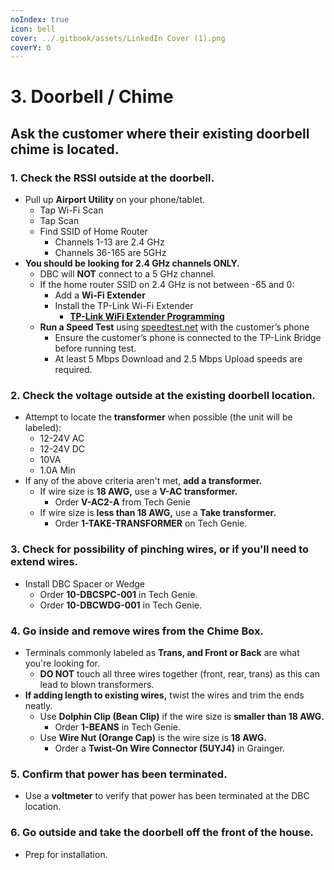 ```yaml
---
noIndex: true
icon: bell
cover: ../.gitbook/assets/LinkedIn Cover (1).png
coverY: 0
---
```


# 3. Doorbell / Chime

## Ask the customer where their existing doorbell chime is located.

### 1. Check the RSSI outside at the doorbell.

* Pull up **Airport Utility** on your phone/tablet.
  * Tap Wi-Fi Scan
  * Tap Scan
  * Find SSID of Home Router
    * Channels 1-13 are 2.4 GHz
    * Channels 36-165 are 5GHz
* **You should be looking for 2.4 GHz channels ONLY.**
  * DBC will **NOT** connect to a 5 GHz channel.
  * If the home router SSID on 2.4 GHz is not between -65 and 0:
    * Add a **Wi-Fi Extender**
    * Install the TP-Link Wi-Fi Extender
      * [**TP-Link WiFi Extender Programming**](https://prosource.vivint.com/wp-content/uploads/2024/12/TP-Link-Wi-Fi-Extender.pdf)
  * **Run a Speed Test** using [speedtest.net](https://www.speedtest.net) with the customer’s phone
    * Ensure the customer’s phone is connected to the TP-Link Bridge before running test.
    * At least 5 Mbps Download and 2.5 Mbps Upload speeds are required.

### 2. Check the voltage outside at the existing doorbell location.

* Attempt to locate the **transformer** when possible (the unit will be labeled):
  * 12-24V AC
  * 12-24V DC
  * 10VA
  * 1.0A Min
* If any of the above criteria aren't met, **add a transformer.**
  * If wire size is **18 AWG,** use a **V-AC transformer.**
    * Order **V-AC2-A** from Tech Genie
  * If wire size is **less than 18 AWG,** use a **Take transformer.**
    * Order **1-TAKE-TRANSFORMER** on Tech Genie.

### 3. Check for possibility of pinching wires, or if you'll need to extend wires.

* Install DBC Spacer or Wedge
  * Order **10-DBCSPC-001** in Tech Genie.
  * Order **10-DBCWDG-001** in Tech Genie.

### 4. Go inside and remove wires from the Chime Box.

* Terminals commonly labeled as **Trans, and Front or Back** are what you're looking for.
  * **DO NOT** touch all three wires together (front, rear, trans) as this can lead to blown transformers.
* **If adding length to existing wires,** twist the wires and trim the ends neatly.
  * Use **Dolphin Clip (Bean Clip)** if the wire size is **smaller than 18 AWG.**
    * Order **1-BEANS** in Tech Genie.
  * Use **Wire Nut (Orange Cap)** is the wire size is **18 AWG.**
    * Order a **Twist-On Wire Connector (5UYJ4)** in Grainger.

### 5. Confirm that power has been terminated.

* Use a **voltmeter** to verify that power has been terminated at the DBC location.

### 6. Go outside and take the doorbell off the front of the house.

* Prep for installation.

